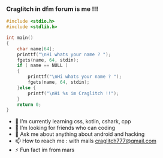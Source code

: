
### Craglitch in dfm forum is me !!!

```C
#include <stdio.h>
#include <stdlib.h>

int main() 
{
    char name[64];
    printtf("\nHi whats your name ? ");
    fgets(name, 64, stdin);
    if ( name == NULL )
    {
        printtf("\nHi whats your name ? ");
        fgets(name, 64, stdin);
    }else {
        printf("\nHi %s im Craglitch !!");
    }
    return 0;
}
```


- 🌱 I’m currently learning css, kotlin, cshark, cpp
- 🤔 I’m looking for friends who can coding
- 💬 Ask me about anything about android and hacking
- 📫 How to reach me : with mails craglitch777@gmail.com
- ⚡ Fun fact im from mars

